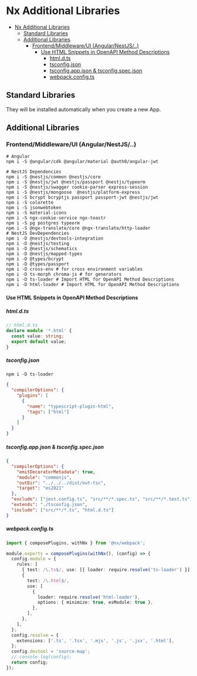 # Nx Additional Libraries

<!-- @import "[TOC]" {cmd="toc" depthFrom=1 depthTo=6 orderedList=false} -->

<!-- code_chunk_output -->

- [Nx Additional Libraries](#nx-additional-libraries)
  - [Standard Libraries](#standard-libraries)
  - [Additional Libraries](#additional-libraries)
    - [Frontend/Middleware/UI (Angular/NestJS/..)](#frontendmiddlewareui-angularnestjs)
      - [Use HTML Snippets in OpenAPI Method Descriptions](#use-html-snippets-in-openapi-method-descriptions)
        - [html.d.ts](#htmldts)
        - [tsconfig.json](#tsconfigjson)
        - [tsconfig.app.json & tsconfig.spec.json](#tsconfigappjson--tsconfigspecjson)
        - [webpack.config.ts](#webpackconfigts)

<!-- /code_chunk_output -->

## Standard Libraries

They will be installed automatically when you create a new App.

## Additional Libraries

### Frontend/Middleware/UI (Angular/NestJS/..)

```shell
# Angular
npm i -S @angular/cdk @angular/material @auth0/angular-jwt

# NestJS Dependencies
npm i -S @nestjs/common @nestjs/core
npm i -S @nestjs/jwt @nestjs/passport @nestjs/typeorm
npm i -S @nestjs/swagger cookie-parser express-session
npm i -S @nestjs/mongoose  @nestjs/platform-express
npm i -S bcrypt bcryptjs passport passport-jwt @nestjs/jwt
npm i -S colorette
npm i -S jsonwebtoken
npm i -S material-icons
npm i -S ngx-cookie-service ngx-toastr
npm i -S pg postgres typeorm
npm i -S @ngx-translate/core @ngx-translate/http-loader
# NestJS DevDependencies
npm i -D @nestjs/devtools-integration
npm i -D @nestjs/testing
npm i -D @nestjs/schematics
npm i -D @nestjs/mapped-types
npm i -D @types/bcrypt
npm i -D @types/passport
npm i -D cross-env # for cross environment variables
npm i -D ts-morph chroma-js # for generators
npm i -D ts-loader # Import HTML for OpenAPI Method Descriptions
npm i -D html-loader # Import HTML for OpenAPI Method Descriptions
```

#### Use HTML Snippets in OpenAPI Method Descriptions

##### html.d.ts

```ts
// html.d.ts
declare module '*.html' {
  const value: string;
  export default value;
}
```

##### tsconfig.json

```shell
npm i -D ts-loader
```

```json
{
  "compilerOptions": {
    "plugins": [
      {
        "name": "typescript-plugin-html",
        "tags": ["html"]
      }
    ]
  }
}
```

##### tsconfig.app.json & tsconfig.spec.json

```json
{
  "compilerOptions": {
    "emitDecoratorMetadata": true,
    "module": "commonjs",
    "outDir": "../../../dist/out-tsc",
    "target": "es2021"
  },
  "exclude": ["jest.config.ts", "src/**/*.spec.ts", "src/**/*.test.ts"],
  "extends": "./tsconfig.json",
  "include": ["src/**/*.ts", "html.d.ts"]
}
```

##### webpack.config.ts

```ts
import { composePlugins, withNx } from '@nx/webpack';

module.exports = composePlugins(withNx(), (config) => {
  config.module = {
    rules: [
      { test: /\.ts$/, use: [{ loader: require.resolve('ts-loader') }] },
      {
        test: /\.html$/,
        use: [
          {
            loader: require.resolve('html-loader'),
            options: { minimize: true, esModule: true },
          },
        ],
      },
    ],
  };
  config.resolve = {
    extensions: ['.ts', '.tsx', '.mjs', '.js', '.jsx', '.html'],
  };
  config.devtool = 'source-map';
  // console.log(config);
  return config;
});

```
